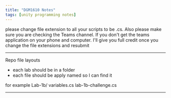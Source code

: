 ```yaml
---
title: "DGM1610 Notes"
tags: [unity programming notes]
---
```



please change file extension to all your scripts to be .cs. Also please make sure you are checking the Teams channel. If you don't get the teams application on your phone and computer. I'll give you full credit once you change the file extensions and resubmit

---
Repo file layouts

- each lab should be in a folder
- each file should be apply named so I can find it

for example
Lab-1b/
variables.cs
lab-1b-challenge.cs

---

